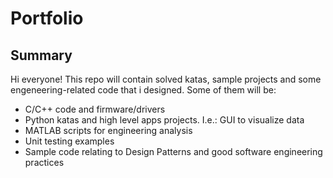 # Portfolio
## Summary
Hi everyone! This repo will contain solved katas, sample projects and some engeneering-related code that i designed. Some of them will be:
- C/C++ code and firmware/drivers
- Python katas and high level apps projects. I.e.: GUI to visualize data
- MATLAB scripts for engineering analysis
- Unit testing examples
- Sample code relating to Design Patterns and good software engineering practices
